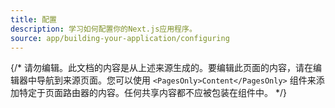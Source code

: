 ```yaml
---
title: 配置
description: 学习如何配置你的Next.js应用程序。
source: app/building-your-application/configuring
---
```


{/* 请勿编辑。此文档的内容是从上述来源生成的。要编辑此页面的内容，请在编辑器中导航到来源页面。您可以使用 `<PagesOnly>Content</PagesOnly>` 组件来添加特定于页面路由器的内容。任何共享内容都不应被包装在组件中。 */}